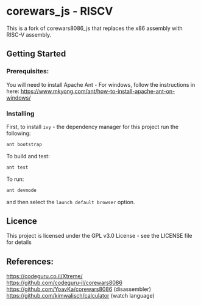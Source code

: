 corewars_js - RISCV
===========

This is a fork of corewars8086_js that replaces the x86 assembly with RISC-V assembly.

 Getting Started
--------
 ### Prerequisites:
You will need to install Apache Ant - For windows, follow the instructions in here: https://www.mkyong.com/ant/how-to-install-apache-ant-on-windows/
 ### Installing
 First, to install `ivy` - the dependency manager for this project run the following:
```sh
ant bootstrap
```
 To build and test:
```sh
ant test
```
 To run:
```sh
ant devmode
```
and then select the `launch default browser` option.

 ## Licence
This project is licensed under the GPL v3.0 License - see the LICENSE file for details

 References:  
---------- 
https://codeguru.co.il/Xtreme/  
https://github.com/codeguru-il/corewars8086  
https://github.com/YoavKa/corewars8086    (disassembler)   
https://github.com/kimwalisch/calculator  (watch language)   


